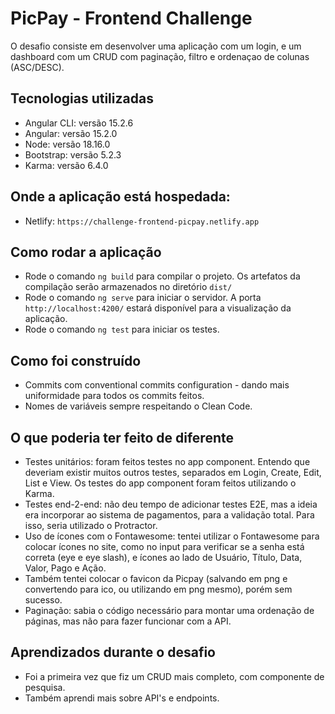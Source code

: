 # PicPay - Frontend Challenge

O desafio consiste em desenvolver uma aplicação com um login, e um dashboard com um CRUD com paginação, filtro e ordenaçao de colunas (ASC/DESC).


## Tecnologias utilizadas

- Angular CLI: versão 15.2.6
- Angular: versão 15.2.0
- Node: versão 18.16.0
- Bootstrap: versão 5.2.3
- Karma: versão 6.4.0

## Onde a aplicação está hospedada:
- Netlify: `https://challenge-frontend-picpay.netlify.app`


## Como rodar a aplicação

- Rode o comando `ng build` para compilar o projeto. Os artefatos da compilação serão armazenados no diretório `dist/`
- Rode o comando `ng serve` para iniciar o servidor. A porta `http://localhost:4200/` estará disponível para a visualização da aplicação.
- Rode o comando `ng test` para iniciar os testes. 


## Como foi construído
- Commits com conventional commits configuration - dando mais uniformidade para todos os commits feitos.
- Nomes de variáveis sempre respeitando o Clean Code.



## O que poderia ter feito de diferente

- Testes unitários: foram feitos testes no app component. Entendo que deveriam existir muitos outros testes, separados em Login, Create, Edit, List e View. Os testes do app component foram feitos utilizando o Karma.
- Testes end-2-end: não deu tempo de adicionar testes E2E, mas a ideia era incorporar ao sistema de pagamentos, para a validação total. Para isso, seria utilizado o Protractor.
- Uso de ícones com o Fontawesome: tentei utilizar o Fontawesome para colocar ícones no site, como no input para verificar se a senha está correta (eye e eye slash), e ícones ao lado de Usuário, Título, Data, Valor, Pago e Ação.
- Também tentei colocar o favicon da Picpay (salvando em png e convertendo para ico, ou utilizando em png mesmo), porém sem sucesso.
- Paginação: sabia o código necessário para montar uma ordenação de páginas, mas não para fazer funcionar com a API.


## Aprendizados durante o desafio

- Foi a primeira vez que fiz um CRUD mais completo, com componente de pesquisa.
- Também aprendi mais sobre API's e endpoints.


